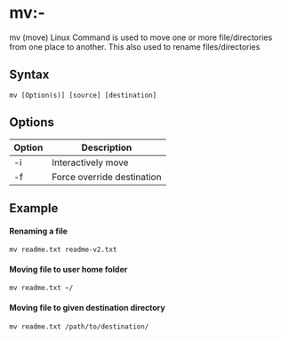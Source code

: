 # mv:-

mv (move) Linux Command is used to move one or more file/directories from one place to another. This also used to rename files/directories

Syntax
------

`mv [Option(s)] [source] [destination]`

Options
-------

| Option | Description |
| --- | --- |
| -i | Interactively move |
| -f | Force override destination |

Example
-------

#### Renaming a file

`mv readme.txt readme-v2.txt`

#### Moving file to user home folder

`mv readme.txt ~/`

#### Moving file to given destination directory

`mv readme.txt /path/to/destination/`